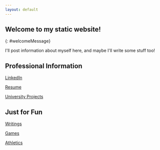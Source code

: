 ```yaml
---
layout: default
---
```

## Welcome to my static website!
{: #welcomeMessage}

I'll post information about myself here, and maybe I'll write some stuff too!

## Professional Information

[LinkedIn](https://www.linkedin.com/in/matthew-mcbrien-784b32116/)

[Resume](./assets/resume.pdf)

[University Projects](./university_projects.html)

## Just for Fun

[Writings](./writings.html)

[Games](./games/games.html)

[Athletics](./running/running.html)

<script src="https://ajax.googleapis.com/ajax/libs/jquery/2.1.3/jquery.min.js"></script>
<script src="./js/main.js"></script>
